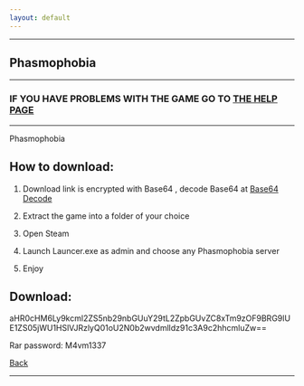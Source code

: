 ```yaml
---
layout: default
---
```


* * *

## Phasmophobia

* * *

### IF YOU HAVE PROBLEMS WITH THE GAME GO TO [THE HELP PAGE](/games/help.md)

* * *

Phasmophobia

## How to download:

1. Download link is encrypted with Base64 , decode Base64 at [Base64 Decode](https://www.base64decode.org/)

2. Extract the game into a folder of your choice

3. Open Steam

4. Launch Launcer.exe as admin and choose any Phasmophobia server

5. Enjoy

## Download:

aHR0cHM6Ly9kcml2ZS5nb29nbGUuY29tL2ZpbGUvZC8xTm9zOF9BRG9lUE1ZS05jWU1HSlVJRzlyQ01oU2N0b2wvdmlldz91c3A9c2hhcmluZw==

Rar password: M4vm1337

[Back](https://m4vmcvrk.github.io/)

* * *